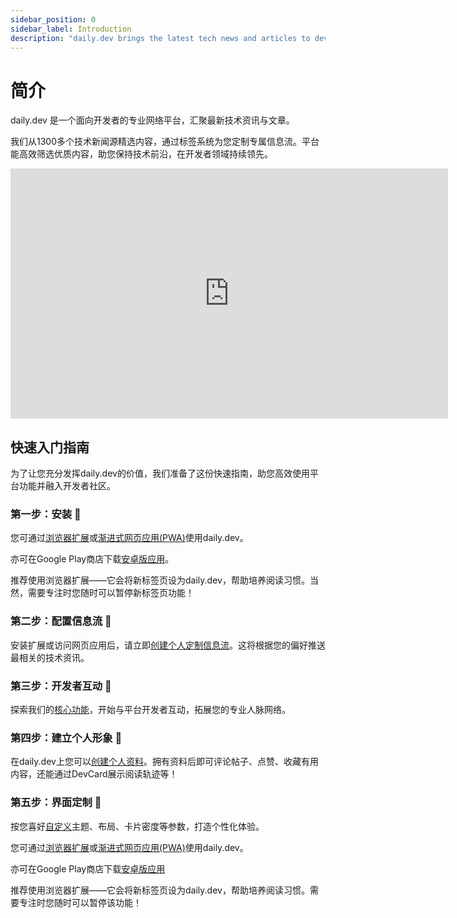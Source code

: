 ```yaml
---
sidebar_position: 0
sidebar_label: Introduction
description: "daily.dev brings the latest tech news and articles to developers, curated from over 1300 sources with a customizable feed to stay ahead in tech."
---
```


# 简介

daily.dev 是一个面向开发者的专业网络平台，汇聚最新技术资讯与文章。

我们从1300多个技术新闻源精选内容，通过标签系统为您定制专属信息流。平台能高效筛选优质内容，助您保持技术前沿，在开发者领域持续领先。

<iframe width="700" height="400" src="https://www.youtube.com/embed/igZCEr3HwCg" frameborder="0" allow="accelerometer; autoplay; encrypted-media; gyroscope; picture-in-picture" allowfullscreen title="Introduction video for daily.dev"></iframe>

## 快速入门指南

为了让您充分发挥daily.dev的价值，我们准备了这份快速指南，助您高效使用平台功能并融入开发者社区。

### 第一步：安装 🚀

您可通过[浏览器扩展](/getting-started/browser-extension-installation.md)或[渐进式网页应用(PWA)](/getting-started/pwa.md)使用daily.dev。

亦可在Google Play商店下载[安卓版应用](https://play.google.com/store/apps/details?id=dev.daily)。

推荐使用浏览器扩展——它会将新标签页设为daily.dev，帮助培养阅读习惯。当然，需要专注时您随时可以暂停新标签页功能！

### 第二步：配置信息流 🎯

安装扩展或访问网页应用后，请立即[创建个人定制信息流](/setting-up-your-feed/filtering-content-feed.md)。这将根据您的偏好推送最相关的技术资讯。

### 第三步：开发者互动 👏

探索我们的[核心功能](/key-features/feeds.md)，开始与平台开发者互动，拓展您的专业人脉网络。

### 第四步：建立个人形象 🦸

在daily.dev上您可以[创建个人资料](/your-profile/activity.md)。拥有资料后即可评论帖子、点赞、收藏有用内容，还能通过DevCard展示阅读轨迹等！

### 第五步：界面定制 🌈

按您喜好[自定义](/customize-your-feed/layout.md)主题、布局、卡片密度等参数，打造个性化体验。

您可通过[浏览器扩展](/getting-started/browser-extension-installation.md)或[渐进式网页应用(PWA)](/getting-started/pwa.md)使用daily.dev。

亦可在Google Play商店下载[安卓版应用](https://play.google.com/store/apps/details?id=dev.daily)

推荐使用浏览器扩展——它会将新标签页设为daily.dev，帮助培养阅读习惯。需要专注时您随时可以暂停该功能！